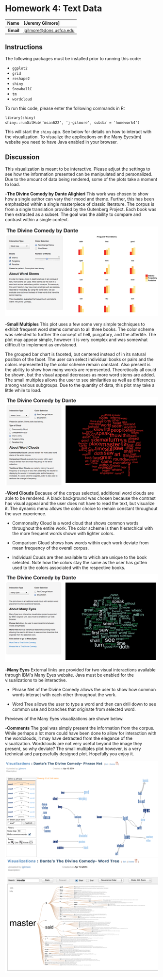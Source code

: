 Homework 4: Text Data
==============================

| **Name**  | [Jeremy Gilmore]  |
|----------:|:-------------|
| **Email** | jgilmore@dons.usfca.edu |

## Instructions ##

The following packages must be installed prior to running this code:

- `ggplot2`
- `grid`
- `reshape2`
- `shiny`
- `SnowballC`
- `tm`
- `wordcloud`

To run this code, please enter the following commands in R:

```
library(shiny)
shiny::runGitHub('msan622', 'j-gilmore', subdir = 'homework4')
```

This will start the `shiny` app. See below for details on how to interact with the visualization.  To visualize the applications on the Many Eyes(tm) website you need to have Java enabled in your browser.

## Discussion ##

This visualization is meant to be interactive.  Please adjust the settings to see how the information presented can be manipulated and personalized.  Due to the amount of data being rendered, some of the plots take a moment to load.

-**The Divine Comedy by Dante Alighieri** This work was chosen to show how a single author can vary their mood and theme.  Further, this has been emphasized within a single masterpiece of classic literature.  The corpus is from a single translation provided by the Gutenberg Project.  Each book was then extracted as a subset.  The goal was the ability to compare and contrast within a single context.


![IMAGE](dante-freq-stems.png)

-**Small Multiples**  This plot uses a few some very simple techniques to exhibit frequent word stems common to all three books.  The color scheme was selected to further the concept of hell, purgatory, and the afterlife.  The plot may appear simple, however it is very complex and was somewhat difficult to implement as envisioned.  

The grouped bar chart is faceted, but centered instead of in its natural position of the facet.  The user can select individual books or pairs and the colors represented by the color scheme remain constant.  Also present is the ability to show how many words are represented.  Theoretically all could be shown, but the visual appeal decreases as more word stems are added.  The small multiples allows the user to see similarities as well as differences among various subgroups.  Due to the quantity of data, this plot may take a little while to load.


![IMAGE](dante-word-cloud.png)

-**Word Clouds**  Because of the corpus selected, additional word clouds are able to be rendered.  A black background was chosen because the contrast has visual appeal and the user does not have to read the text, but visualize it.  The dynamic menu allows the color choice to remain constant throughout the user experience.

- Commonality Cloud is a word cloud that shows common words throughout the entire work.  The color scheme is then hierarchical with the more frequent words shown with lighter colors.

- Comparison Cloud shows how words within each work deviate from mean frequency of the overall corpus.

- Individual Couds are then available to which are unique to the book selected.  Note how the colors stay the same as the user has gotten used to the colors associated with the respective books.


![IMAGE](dante-many-eyes.png)


-**Many Eyes**  External links are provided for two visual interactions available through IBM's Many Eyes website.  Java must be enabled for the visualizations to be interactive.

- Phrase Net of the Divine Comedy allows the user to show how common words interact with each other throughout the work.

- Word Tree allows the user to type a word and then can drill down to see common use and branches that originate from selected word.

Previews of the Many Eyes visualizations are shown below.

-**Comments** The goal was simply present the information from the corpus.  While perhaps a lot more could have been done to allow for interaction with the wordclouds, it may have detracted from the elegance of the visualization.  Wordclouds are not very useful beyond the image they present, so why deviate?  The small multiples plot however, is a very technical and purposefully designed plot.  Hopefully you enjoy it.



![IMAGE](PhraseNet.png)
![IMAGE](WordTree.png)
